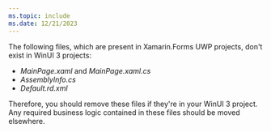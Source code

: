 ```yaml
---
ms.topic: include
ms.date: 12/21/2023
---
```


The following files, which are present in Xamarin.Forms UWP projects, don't exist in WinUI 3 projects:

- *MainPage.xaml* and *MainPage.xaml.cs*
- *AssemblyInfo.cs*
- *Default.rd.xml*

Therefore, you should remove these files if they're in your WinUI 3 project. Any required business logic contained in these files should be moved elsewhere.
